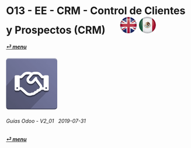 # O13 - EE - CRM - Control de Clientes y Prospectos (CRM) &nbsp;&nbsp;&nbsp;&nbsp; [![en-uk](/doc/img/en-uk_flag_button_small.png)](/en-uk/o13/ee/crm/en-uk-o13-ee-crm-crm-guides.md) [ ![es-mx](/doc/img/es-mx_flag_button_small.png)](/es-mx/o13/ee/crm/es-mx-o13-ee-crm-crm-guides.md)
#### [_&#x23CE; menu_](/es-mx/o13/ee/es-mx-o13-ee-guides-menu.md)  
### ![crm](/doc/img/crm.png)
	
###### Guías Odoo - V2_01 &nbsp; 2019-07-31  
**[_&#x23CE; menu_](/es-mx/o13/ee/es-mx-o13-ee-guides-menu.md)**  


